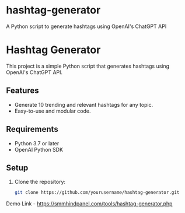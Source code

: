 # hashtag-generator
A Python script to generate hashtags using OpenAI's ChatGPT API
# Hashtag Generator

This project is a simple Python script that generates hashtags using OpenAI's ChatGPT API.

## Features
- Generate 10 trending and relevant hashtags for any topic.
- Easy-to-use and modular code.

## Requirements
- Python 3.7 or later
- OpenAI Python SDK

## Setup
1. Clone the repository:
   ```bash
   git clone https://github.com/yourusername/hashtag-generator.git
Demo Link - https://smmhindpanel.com/tools/hashtag-generator.php
